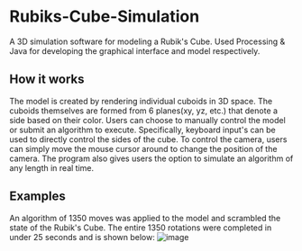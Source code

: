 # Rubiks-Cube-Simulation
A 3D simulation software for modeling a Rubik's Cube. Used Processing & Java for developing the graphical interface and model respectively. 

## How it works
The model is created by rendering individual cuboids in 3D space. The cuboids themselves are formed from 6 planes(xy, yz, etc.) that denote a side based on their color. Users can choose to manually control the model or submit an algorithm to execute. Specifically, keyboard input's can be used to directly control the sides of the cube. To control the camera, users can simply move the mouse cursor around to change the position of the camera. The program also gives users the option to simulate an algorithm of any length in real time.

## Examples

An algorithm  of 1350 moves was applied to the model and scrambled the state of the Rubik's Cube. The entire 1350 rotations were completed in under 25 seconds and is shown below:
![image](https://github.com/gauravd12345/Rubiks-Cube-Simulation/assets/55636921/86fd0f2f-5d70-49ff-982a-e460d5446eb9)


